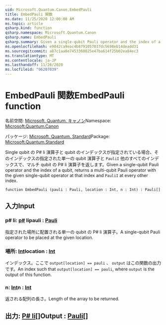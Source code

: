 ```yaml
---
uid: Microsoft.Quantum.Canon.EmbedPauli
title: EmbedPauli 関数
ms.date: 11/25/2020 12:00:00 AM
ms.topic: article
qsharp.kind: function
qsharp.namespace: Microsoft.Quantum.Canon
qsharp.name: EmbedPauli
qsharp.summary: Given a single-qubit Pauli operator and the index of a qubit, returns a multi-qubit Pauli operator with the given single-qubit operator at that index and `PauliI` at every other index.
ms.openlocfilehash: e9042ca9eac4b8791057037dc5698eb14deadd31
ms.sourcegitcommit: a87c1aa8e7453360025e47ba614f25b02ea84ec3
ms.translationtype: MT
ms.contentlocale: ja-JP
ms.lasthandoff: 11/26/2020
ms.locfileid: "96207039"
---
```

# <a name="embedpauli-function"></a><span data-ttu-id="eafdd-102">EmbedPauli 関数</span><span class="sxs-lookup"><span data-stu-id="eafdd-102">EmbedPauli function</span></span>

<span data-ttu-id="eafdd-103">名前空間: [Microsoft. Quantum. キャノン](xref:Microsoft.Quantum.Canon)</span><span class="sxs-lookup"><span data-stu-id="eafdd-103">Namespace: [Microsoft.Quantum.Canon](xref:Microsoft.Quantum.Canon)</span></span>

<span data-ttu-id="eafdd-104">パッケージ: [Microsoft. Quantum. Standard](https://nuget.org/packages/Microsoft.Quantum.Standard)</span><span class="sxs-lookup"><span data-stu-id="eafdd-104">Package: [Microsoft.Quantum.Standard](https://nuget.org/packages/Microsoft.Quantum.Standard)</span></span>


<span data-ttu-id="eafdd-105">Single qubit の P# li 演算子と qubit のインデックスが指定されている場合、そのインデックスの指定された単一の qubit 演算子と `PauliI` 他のすべてのインデックスで、マルチ qubit の P# li 演算子を返します。</span><span class="sxs-lookup"><span data-stu-id="eafdd-105">Given a single-qubit Pauli operator and the index of a qubit, returns a multi-qubit Pauli operator with the given single-qubit operator at that index and `PauliI` at every other index.</span></span>

```qsharp
function EmbedPauli (pauli : Pauli, location : Int, n : Int) : Pauli[]
```


## <a name="input"></a><span data-ttu-id="eafdd-106">入力</span><span class="sxs-lookup"><span data-stu-id="eafdd-106">Input</span></span>

### <a name="pauli--pauli"></a><span data-ttu-id="eafdd-107">p# li: [p#](xref:microsoft.quantum.lang-ref.pauli) li</span><span class="sxs-lookup"><span data-stu-id="eafdd-107">pauli : [Pauli](xref:microsoft.quantum.lang-ref.pauli)</span></span>

<span data-ttu-id="eafdd-108">指定された場所に配置される単一の qubit の P# li 演算子。</span><span class="sxs-lookup"><span data-stu-id="eafdd-108">A single-qubit Pauli operator to be placed at the given location.</span></span>


### <a name="location--int"></a><span data-ttu-id="eafdd-109">場所: [Int](xref:microsoft.quantum.lang-ref.int)</span><span class="sxs-lookup"><span data-stu-id="eafdd-109">location : [Int](xref:microsoft.quantum.lang-ref.int)</span></span>

<span data-ttu-id="eafdd-110">インデックス。ここで `output[location] == pauli` 、 `output` はこの関数の出力です。</span><span class="sxs-lookup"><span data-stu-id="eafdd-110">An index such that `output[location] == pauli`, where `output` is the output of this function.</span></span>


### <a name="n--int"></a><span data-ttu-id="eafdd-111">n: [Int](xref:microsoft.quantum.lang-ref.int)</span><span class="sxs-lookup"><span data-stu-id="eafdd-111">n : [Int](xref:microsoft.quantum.lang-ref.int)</span></span>

<span data-ttu-id="eafdd-112">返される配列の長さ。</span><span class="sxs-lookup"><span data-stu-id="eafdd-112">Length of the array to be returned.</span></span>



## <a name="output--pauli"></a><span data-ttu-id="eafdd-113">出力: [P# li](xref:microsoft.quantum.lang-ref.pauli)[]</span><span class="sxs-lookup"><span data-stu-id="eafdd-113">Output : [Pauli](xref:microsoft.quantum.lang-ref.pauli)[]</span></span>

